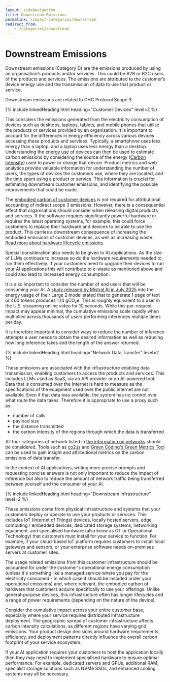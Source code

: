 ```yaml
---
layout: sideNavigation
title: Downstream Emissions
permalink: /impact-categories/downstream
redirect_from:
    - /categories/downstream    
---
```


# Downstream Emissions

Downstream emissions (Category D) are the emissions produced by using an organisation’s products and/or services. This could be B2B or B2C users of the products and services. The emissions are attributed to the customer’s device energy use and the transmission of data to use that product or service.

Downstream emissions are related to GHG Protocol Scope 3.

{% include linkedHeading.html heading="Customer Devices" level=2 %}

This considers the emissions generated from the electricity consumption of devices such as desktops, laptops, tablets, and mobile phones that utilise the products or services provided by an organisation. It is important to account for the differences in energy efficiency across various devices accessing these products and services. Typically, a smartphone uses less energy than a laptop, and a laptop uses less energy than a desktop. Understanding the [energy use of devices](/technology-categories/lifecycle/usage) can then be used to estimate carbon emissions by considering the source of the energy ([Carbon Intensity](/resources/glossary#carbon-intensity)) used to power or charge that device. Product metrics and web analytics provide valuable information for understanding the number of users, the types of devices the customers use, where they are located, and the time spent using a product or service. This information is crucial for estimating downstream customer emissions, and identifying the possible improvements that could be made.

The [embodied carbon of customer devices](/technology-categories/lifecycle/embodied) is not required for attributional accounting of indirect scope 3 emissions. However, there is a consequential effect that organisations should consider when releasing digital products and services. If the software requires significantly powerful hardware or requires the latest operating systems, for example, this could force customers to replace their hardware and devices to be able to use the product. This carries a downstream consequence of increasing the embodied emissions of customer devices, as well as increasing waste. [Read more about hardware lifecycle emissions](/technology-categories/lifecycle).

Special consideration also needs to be given to AI applications. As the size of LLMs continues to increase so do the hardware requirements needed to run them effectively. If your customers need to upgrade their devices to run your AI applications this will contribute to e-waste as mentioned above and could also lead to increased energy consumption. 

It is also important to consider the number of end users that will be consuming your AI. A [study released by Mistral AI in July 2025](https://mistral.ai/news/our-contribution-to-a-global-environmental-standard-for-ai) into the energy usage of their Large 2 model stated that to generate 1 page of text or 400 tokens produces 1.14 gCO₂e. This is roughly equivalent to a user in the U.S. streaming online video for 10 seconds. While this per-request impact may appear minimal, the cumulative emissions scale rapidly when multiplied across thousands of users performing inferences multiple times per day. 

It is therefore important to consider ways to reduce the number of inference attempts a user needs to obtain the desired information as well as reducing how long inference takes and the length of the answer returned.

{% include linkedHeading.html heading="Network Data Transfer" level=2 %}

These emissions are associated with the infrastructure enabling data transmission, enabling customers to access the products and services. This includes LLMs used as SaaS, via an API provider or an AI-powered tool. Data that is consumed over the Internet is hard to measure as the specifications of the equipment used over the public internet are not available. Even if that data was available, the system has no control over what route the data takes. Therefore it is appropriate to use a proxy such as:
- number of calls 
- payload size
- the distance transmitted
- the carbon intensity of the regions through which the data is transferred

All four categories of network listed in [the information on networks](/technology-categories/networks) should be considered. Tools such as [co2.js](https://www.thegreenwebfoundation.org/co2-js/) and [Green Coding's Green Metrics Tool](https://www.green-coding.io/projects/green-metrics-tool/) can be used to gain insight and attributional metrics on the carbon emissions of data transfer.

In the context of AI applications, writing more precise prompts and requesting concise answers is not only important to reduce the impact of inference but also to reduce the amount of network traffic being transferred between yourself and the consumer of your AI.

{% include linkedHeading.html heading="Downstream Infrastructure" level=2 %}

These emissions come from physical infrastructure and systems that your customers deploy or operate to use your products or services. This includes IoT (Internet of Things) devices, locally hosted servers, edge computing / embedded devices, dedicated storage systems, networking equipment, and specialised hardware (also know as OT or Operational Technology) that customers must install for your service to function. For example, if your cloud-based IoT platform requires customers to install local gateways and sensors, or your enterprise software needs on-premises servers at customer sites.

The usage related emissions from this customer infrastructure should be accounted for under the customer's operational energy consumption (unless it's something like a managed service where you pay for the electricity consumed - in which case it should be included under your operational emissions) and, where relevant, the embodied carbon of hardware that customers acquire specifically to use your offerings. Unlike general-purpose devices, this infrastructure often has longer lifecycles and a range of power requirements (depending on the nature of the device).

Consider the cumulative impact across your entire customer base, especially where your service requires distributed infrastructure deployment. The geographic spread of customer infrastructure affects carbon intensity calculations, as different regions have varying grid emissions. Your product design decisions around hardware requirements, efficiency, and deployment patterns directly influence the overall carbon footprint of your service ecosystem.

If your AI application requires your customers to host the application locally then they may need to implement specialised hardware to ensure optimal performance. For example, dedicated servers and GPUs, additional RAM, specialist storage solutions such as NVMe SSDs, and enhanced cooling systems may all be necessary. 